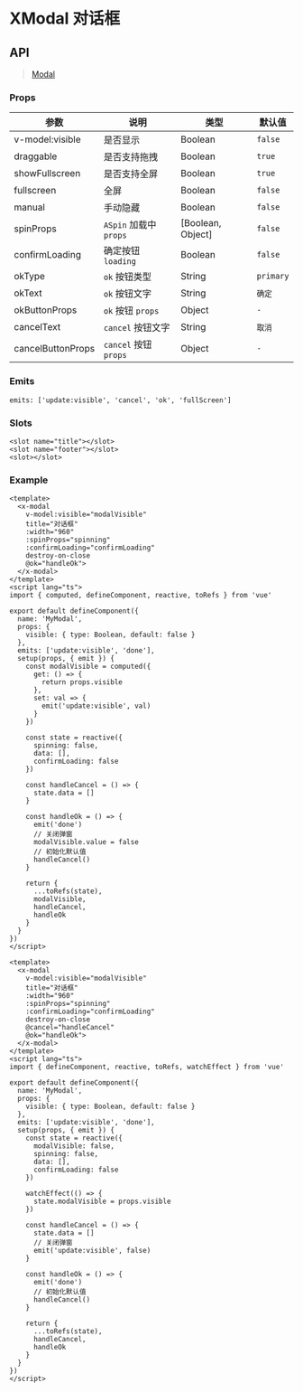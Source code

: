 # XModal 对话框

## API

> [Modal](https://www.antdv.com/components/modal-cn)

### Props

| 参数 | 说明 | 类型 | 默认值 |
| --- | --- | --- | --- |
| v-model:visible | 是否显示 | Boolean | `false` |
| draggable | 是否支持拖拽 | Boolean | `true` |
| showFullscreen | 是否支持全屏 | Boolean | `true` |
| fullscreen | 全屏 | Boolean | `false` |
| manual | 手动隐藏 | Boolean | `false` |
| spinProps | `ASpin` 加载中 `props` | [Boolean, Object] | `false` |
| confirmLoading | 确定按钮 `loading` | Boolean | `false` |
| okType | `ok` 按钮类型 | String | `primary` |
| okText | `ok` 按钮文字 | String | `确定` |
| okButtonProps | `ok` 按钮 `props` | Object | `-` |
| cancelText | `cancel` 按钮文字 | String | `取消` |
| cancelButtonProps | `cancel` 按钮 `props` | Object | `-` |

### Emits

```vue
emits: ['update:visible', 'cancel', 'ok', 'fullScreen']
```

### Slots

```vue
<slot name="title"></slot>
<slot name="footer"></slot>
<slot></slot>
```

### Example

```vue
<template>
  <x-modal
    v-model:visible="modalVisible"
    title="对话框"
    :width="960"
    :spinProps="spinning"
    :confirmLoading="confirmLoading"
    destroy-on-close
    @ok="handleOk">
  </x-modal>
</template>
<script lang="ts">
import { computed, defineComponent, reactive, toRefs } from 'vue'

export default defineComponent({
  name: 'MyModal',
  props: {
    visible: { type: Boolean, default: false }
  },
  emits: ['update:visible', 'done'],
  setup(props, { emit }) {
    const modalVisible = computed({
      get: () => {
        return props.visible
      },
      set: val => {
        emit('update:visible', val)
      }
    })

    const state = reactive({
      spinning: false,
      data: [],
      confirmLoading: false
    })

    const handleCancel = () => {
      state.data = []
    }
    
    const handleOk = () => {
      emit('done')
      // 关闭弹窗
      modalVisible.value = false
      // 初始化默认值
      handleCancel()
    }
    
    return {
      ...toRefs(state),
      modalVisible,
      handleCancel,
      handleOk
    }
  }
})
</script>
```

```vue
<template>
  <x-modal
    v-model:visible="modalVisible"
    title="对话框"
    :width="960"
    :spinProps="spinning"
    :confirmLoading="confirmLoading"
    destroy-on-close
    @cancel="handleCancel"
    @ok="handleOk">
  </x-modal>
</template>
<script lang="ts">
import { defineComponent, reactive, toRefs, watchEffect } from 'vue'

export default defineComponent({
  name: 'MyModal',
  props: {
    visible: { type: Boolean, default: false }
  },
  emits: ['update:visible', 'done'],
  setup(props, { emit }) {
    const state = reactive({
      modalVisible: false,
      spinning: false,
      data: [],
      confirmLoading: false
    })

    watchEffect(() => {
      state.modalVisible = props.visible
    })
    
    const handleCancel = () => {
      state.data = []
      // 关闭弹窗
      emit('update:visible', false)
    }
    
    const handleOk = () => {
      emit('done')
      // 初始化默认值
      handleCancel()
    }
    
    return {
      ...toRefs(state),
      handleCancel,
      handleOk
    }
  }
})
</script>
```
